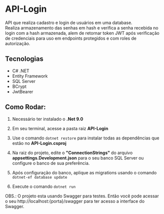 # API-Login
 
API que realiza cadastro e login de usuários em uma database. \
Realiza armazenamento das senhas em hash e verifica a senha recebida no login com a hash armazenada, alem de retornar token JWT após verificação de credenciais para uso em endpoints protegidos e com roles de autorização.


## Tecnologias
- C# .NET
- Entity Framework
- SQL Server
- BCrypt
- JwtBearer

## Como Rodar:
1. Necessário ter instalado o __.Net 9.0__

2. Em seu terminal, acesse a pasta raiz __API-Login__

3. Use o comando `dotnet restore` para instalar todas as dependências que estão no __API-Login.csproj__

4. Na raiz do projeto, edite o __"ConnectionStrings"__ do arquivo __appsettings.Development.json__ para o seu banco SQL Server ou configure o banco de sua preferência.

5. Após configuração do banco, aplique as migrations usando o comando `dotnet-ef database update`

6. Execute o comando `dotnet run`
   
OBS.: O projeto esta usando Swagger para testes. Então você pode acessar o seu http://localhost:{porta}/swagger para ter acesso a interface do Swagger.
